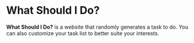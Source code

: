 # What Should I Do?

**What Should I Do?** is a website that randomly generates a task to do. You can also customize your task list to better suite your interests. 